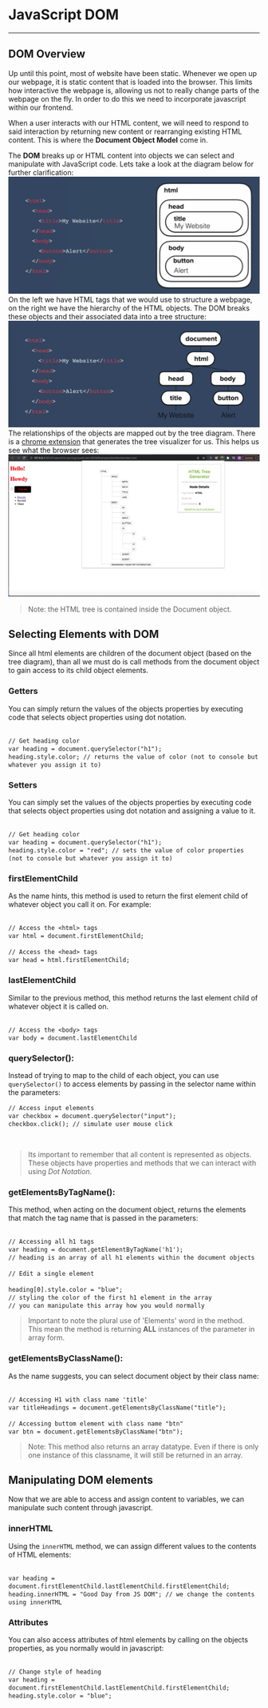 # JavaScript DOM

<hr>

## DOM Overview

Up until this point, most of website have been static. Whenever we open up our webpage, it is static content that is loaded into the browser. This limits how interactive the webpage is, allowing us not to really change parts of the webpage on the fly. In order to do this we need to incorporate javascript within our frontend.

When a user interacts with our HTML content, we will need to respond to said interaction by returning new content or rearranging existing HTML content. This is where the <strong>Document Object Model</strong> come in.

The <strong>DOM</strong> breaks up or HTML content into objects we can select and manipulate with JavaScript code. Lets take a look at the diagram below for further clarification:
<br>
<img src="./img/js-dom.png" alt="JS DOM diagram">
<br>
On the left we have HTML tags that we would use to structure a webpage, on the right we have the hierarchy of the HTML objects. The DOM breaks these objects and their associated data into a tree structure:
<br>
<img src="./img/js-dom-tree.png" alt="JS DOM Tree Model">
<br>
The relationships of the objects are mapped out by the tree diagram. There is a [chrome extension](https://chrome.google.com/webstore/detail/html-tree-generator/dlbbmhhaadfnbbdnjalilhdakfmiffeg/related?hl=en-US) that generates the tree visualizer for us. This helps us see what the browser sees:
<br>
<img src="./img/html-tree-generator.png" alt="HTML Tree Generator">
<br>

<blockquote>Note: the HTML tree is contained inside the Document object.</blockquote>

## Selecting Elements with DOM

Since all html elements are children of the document object (based on the tree diagram), than all we must do is call methods from the document object to gain access to its child object elements.

### Getters

You can simply return the values of the objects properties by executing code that selects object properties using dot notation.

```

// Get heading color
var heading = document.querySelector("h1");
heading.style.color; // returns the value of color (not to console but whatever you assign it to)

```

### Setters

You can simply set the values of the objects properties by executing code that selects object properties using dot notation and assigning a value to it.

```

// Get heading color
var heading = document.querySelector("h1");
heading.style.color = "red"; // sets the value of color properties (not to console but whatever you assign it to)

```

### firstElementChild

As the name hints, this method is used to return the first element child of whatever object you call it on. For example:

```

// Access the <html> tags
var html = document.firstElementChild;

// Access the <head> tags
var head = html.firstElementChild;

```

### lastElementChild

Similar to the previous method, this method returns the last element child of whatever object it is called on.

```

// Access the <body> tags
var body = document.lastElementChild

```

### querySelector():

Instead of trying to map to the child of each object, you can use <code>querySelector()</code> to access elements by passing in the selector name within the parameters:

```
// Access input elements
var checkbox = document.querySelector("input");
checkbox.click(); // simulate user mouse click

```
<br>
<blockquote>Its important to remember that all content is represented as objects. These objects have properties and methods that we can interact with using <em>Dot Notation</em>.</blockquote>


### getElementsByTagName():

This method, when acting on the document object, returns the elements that match the tag name that is passed in the parameters:

```

// Accessing all h1 tags
var heading = document.getElementByTagName('h1');
// heading is an array of all h1 elements within the document objects

// Edit a single element

heading[0].style.color = "blue";
// styling the color of the first h1 element in the array
// you can manipulate this array how you would normally
```

<blockquote>Important to note the plural use of 'Elements' word in the method. This mean the method is returning <strong>ALL</strong> instances of the parameter in array form.</blockquote>

### getElementsByClassName():

As the name suggests, you can select document object by their class name:

```

// Accessing H1 with class name 'title'
var titleHeadings = document.getElementsByClassName("title");

// Accessing buttom element with class name "btn"
var btn = document.getElementsByClassName("btn");
```

<blockquote>Note: This method also returns an array datatype. Even if there is only one instance of this classname, it will still be returned in an array.</blockquote>

## Manipulating DOM elements

Now that we are able to access and assign content to variables, we can manipulate such content through javascript.

### innerHTML

Using the <code>innerHTML</code> method, we can assign different values to the contents of HTML elements:

```

var heading = document.firstElementChild.lastElementChild.firstElementChild;
heading.innerHTML = "Good Day from JS DOM"; // we change the contents using innerHTML

```

### Attributes

You can also access attributes of html elements by calling on the objects properties, as you normally would in javascript:

```

// Change style of heading
var heading = document.firstElementChild.lastElementChild.firstElementChild;
heading.style.color = "blue";

```
